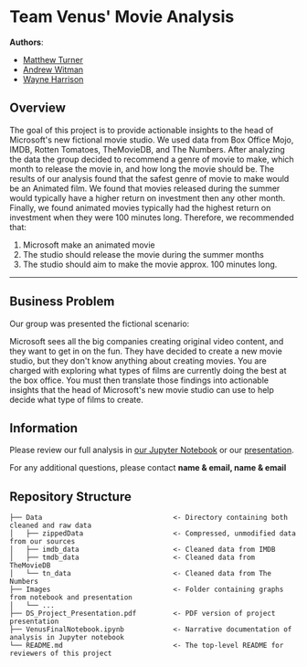 # Team Venus' Movie Analysis

**Authors**: 
- [Matthew Turner](https://github.com/austint1121)
- [Andrew Witman](https://github.com/andrewwhitman)
- [Wayne Harrison](https://github.com/wharr1203)


## Overview

The goal of this project is to provide actionable insights to the head of Microsoft's new fictional movie studio. We
used data from Box Office Mojo, IMDB, Rotten Tomatoes, TheMovieDB, and The Numbers. After analyzing the data the group
decided to recommend a genre of movie to make, which month to release the movie in, and how long the movie should be.
The results of our analysis found that the safest genre of movie to make would be an Animated film. We found that movies 
released during the summer would typically have a higher return on investment then any other month. Finally, we found
animated movies typically had the highest return on investment when they were 100 minutes long.
Therefore, we recommended that:

1. Microsoft make an animated movie
2. The studio should release the movie during the summer months
3. The studio should aim to make the movie approx. 100 minutes long.
***
## Business Problem

Our group was presented the fictional scenario:

Microsoft sees all the big companies creating original video content, and they want to get in on the fun. They have
decided to create a new movie studio, but they don't know anything about creating movies. You are charged with exploring
what types of films are currently doing the best at the box office. You must then translate those findings into
actionable insights that the head of Microsoft's new movie studio can use to help decide what type of films to create.


## Information

Please review our full analysis in [our Jupyter Notebook](./VenusFinalNotebook.ipynb) or our [presentation](./presentation.pdf).

For any additional questions, please contact **name & email, name & email**

## Repository Structure

```
├── Data                                <- Directory containing both cleaned and raw data
│   ├── zippedData                      <- Compressed, unmodified data from our sources 
│   ├── imdb_data                       <- Cleaned data from IMDB
│   ├── tmdb_data                       <- Cleaned data from TheMovieDB
│   └── tn_data                         <- Cleaned data from The Numbers
├── Images                              <- Folder containing graphs from notebook and presentation
│   └── ...
├── DS_Project_Presentation.pdf         <- PDF version of project presentation
├── VenusFinalNotebook.ipynb            <- Narrative documentation of analysis in Jupyter notebook
└── README.md                           <- The top-level README for reviewers of this project
              

``` 